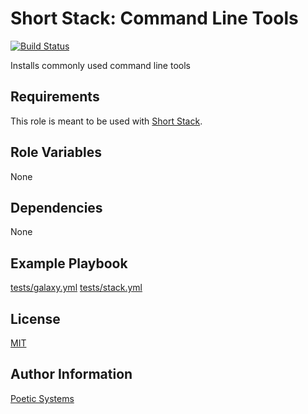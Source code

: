 Short Stack: Command Line Tools
=========
[![Build Status](https://travis-ci.org/poetic/short-stack-command-line-tools.svg)](https://travis-ci.org/poetic/short-stack-command-line-tools)

Installs commonly used command line tools

Requirements
------------

This role is meant to be used with [Short Stack](https://github.com/poetic/short-stack).

Role Variables
--------------

None

Dependencies
------------

None

Example Playbook
----------------

[tests/galaxy.yml](tests/galaxy.yml)
[tests/stack.yml](tests/stack.yml)

License
-------

[MIT](LICENSE)

Author Information
------------------

[Poetic Systems](http://poeticsystems.com)
